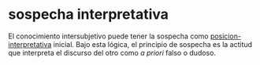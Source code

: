 # sospecha interpretativa

El conocimiento intersubjetivo puede tener la sospecha como [posicion-interpretativa](posicion-interpretativa.md) inicial. Bajo esta lógica, el principio de sospecha es la actitud que interpreta el discurso del otro como *a priori* falso o dudoso.
